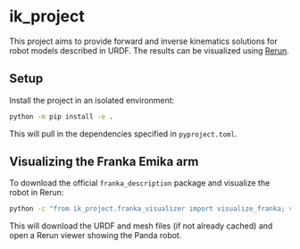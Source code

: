 # ik_project

This project aims to provide forward and inverse kinematics solutions for robot models described in URDF. The results can be visualized using [Rerun](https://www.rerun.io/).

## Setup

Install the project in an isolated environment:

```bash
python -m pip install -e .
```

This will pull in the dependencies specified in `pyproject.toml`.

## Visualizing the Franka Emika arm

To download the official `franka_description` package and visualize the robot in Rerun:

```bash
python -c "from ik_project.franka_visualizer import visualize_franka; visualize_franka()"
```

This will download the URDF and mesh files (if not already cached) and open a Rerun viewer showing the Panda robot.
